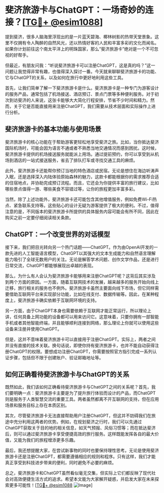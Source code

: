 # 斐济旅游卡与ChatGPT：一场奇妙的连接？[[TG💪+ @esim1088](https://t.me/s/esim1088)]

提到斐济，很多人脑海里浮现出的是一片蓝天碧海、椰林树影的热带天堂景象。这里不仅拥有令人陶醉的自然风光，还以热情好客的人民和丰富多彩的文化而闻名。如果你计划前往这个南太平洋上的明珠国家，那么“斐济旅游卡”绝对是一个不可忽视的好帮手。

但最近，有朋友问我：“听说斐济旅游卡可以注册ChatGPT，这是真的吗？”这一问题让我觉得非常有趣，也值得深入探讨一番。今天就来聊聊斐济旅游卡的功能、它与ChatGPT的关系，以及如何在旅行中更好地利用这些工具。

首先，让我们简单了解一下斐济旅游卡是什么。斐济旅游卡是一种专门为游客设计的服务产品，通常包括了机场接送、酒店预订、景点门票等多种便利服务。对于初次到访斐济的人来说，这张卡能够大大简化行程安排，节省不少时间和精力。然而，关于它是否能直接用来注册ChatGPT，我们需要从技术层面和实际操作上进行分析。

## 斐济旅游卡的基本功能与使用场景

斐济旅游卡的核心功能在于帮助游客更轻松地享受斐济之旅。比如，当你抵达斐济国际机场时，可能会因为语言不通或者不熟悉当地交通情况而感到困扰。这时候，斐济旅游卡提供的机场接送服务就能派上用场。通过提前预约，你可以享受到从机场到酒店的一站式接送服务，省去了排队打车或寻找交通工具的麻烦。

此外，斐济旅游卡还能帮你预订当地的特色酒店或民宿。无论是想住在海边听涛声入眠，还是选择深入内陆体验原始森林的魅力，这款卡都能根据你的需求推荐合适的住宿地点，并协助完成预订流程。而且，它还会为你提供丰富的旅行建议，比如哪些景点值得一游、哪些美食不容错过等，让你的旅程更加丰富多彩。

当然，除了上述功能外，斐济旅游卡还可能包含其他增值服务，例如免费Wi-Fi热点、紧急联系支持等。这些贴心的设计无疑为游客提供了极大的便利。不过，值得注意的是，不同版本的斐济旅游卡所提供的具体服务内容可能会有所不同，因此在购买之前一定要仔细阅读相关条款。

## ChatGPT：一个改变世界的对话模型

接下来，我们把目光转向另一个热门话题——ChatGPT。作为由OpenAI开发的一款先进的人工智能语言模型，ChatGPT以其强大的文本生成能力和自然语言理解能力吸引了全球无数用户的关注。无论是解答学术问题、创作文学作品，还是进行日常交流，ChatGPT都能够展现出卓越的表现。

那么，为什么有人会认为斐济旅游卡能够用来注册ChatGPT呢？这背后其实涉及到两个方面的原因。一方面，随着互联网技术的发展，越来越多的服务开始向线上迁移，旅行相关的服务也不例外。斐济旅游卡虽然主要面向线下市场，但它同样需要借助互联网平台来实现部分功能，比如在线支付、数据传输等。因此，在某种程度上，斐济旅游卡确实依赖于互联网环境的支持。

另一方面，由于ChatGPT本身也需要依赖于互联网才能正常运行，所以理论上讲，任何具备上网功能的设备都可以用来访问它。这意味着，只要你拥有一部智能手机或者其他智能终端，并且能够顺利连接到网络，那么理论上你就可以使用这些设备来注册并使用ChatGPT。

但是，这并不意味着斐济旅游卡可以直接用于注册ChatGPT。实际上，两者之间并没有直接的技术关联。换句话说，即使你持有斐济旅游卡，也并不能自动获得注册ChatGPT的权限。要想成功注册ChatGPT，你需要按照官方指引完成一系列认证步骤，包括但不限于创建账户、验证邮箱地址等。

## 如何正确看待斐济旅游卡与ChatGPT的关系

既然如此，我们该如何正确看待斐济旅游卡与ChatGPT之间的关系呢？首先，我们要明确一点：斐济旅游卡主要是为了提升旅行体验而设计的产品，而ChatGPT则是服务于人类智慧交流的重要工具。两者虽然都离不开互联网的支持，但在应用场景和服务目标上存在本质区别。

其次，尽管斐济旅游卡无法直接帮助用户注册ChatGPT，但这并不妨碍我们在旅途中充分利用这两者的优势。例如，在规划斐济之行时，我们可以先通过ChatGPT获取关于目的地的相关信息，如天气预报、风俗习惯等；而在抵达斐济后，则可以通过斐济旅游卡享受便捷高效的旅行服务。这样既能发挥各自的最大价值，又能为我们的旅程增添更多乐趣。

最后，我还想提醒大家，在尝试新事物的同时也要保持理性思考。无论是使用斐济旅游卡还是注册ChatGPT，都需要遵循相应的规则和程序。只有这样，我们才能真正享受到科技进步带来的便利，同时避免不必要的麻烦。

总之，斐济旅游卡和ChatGPT虽然看似毫无交集，但实际上它们都反映了现代社会对高效便捷生活方式的追求。希望本文能为大家解开疑惑，并启发大家在未来探索更多可能性！[[TG💪+ @esim1088](https://t.me/s/esim1088) ![Image](https://i.postimg.cc/4NQfJmqS/Snipaste-2025-05-13-00-14-12.png)]